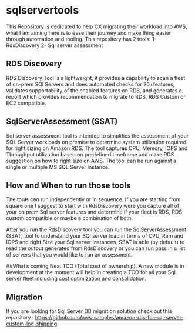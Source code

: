 # sqlservertools
This Repository is dedicated to help CX migrating their workload into AWS, what I am aiming here is to ease their journey and make thing easier through automation and tooling.
This repository has 2 tools:
1-	RdsDiscovery
2-	Sql server assessment 
## RDS Discovery 
RDS Discovery Tool is a lightweight, it provides a capability to scan a fleet of on-prem SQl Servers and does
automated checks for 20+features, validates supportability of the enabled features on RDS, and generates a
report which provides recommendation to migrate to RDS, RDS Custom or EC2 compatible.

## SqlServerAssessment (SSAT)
Sql server assessment tool is intended to simplifies the assessment of your SQL Server workloads on premise to determine system utilization required for
right sizing on Amazon RDS.
The tool captures CPU, Memory, IOPS and Throughput utilization based on predefined timeframe and make RDS suggestion on how to right size on AWS.
The tool can be run against a single or multiple MS SQL Server instance.

## How and When to run those tools 
The tools can run independently or in sequence. If you are starting from square one I suggest to start with RdsDiscovery were you capture all of your on prem Sql server
features and determine if your fleet is RDS, RDS custom compatible or maybe a combination of both.
 
After you run the RdsDiscovery tool you can run the SqlServerAssessment (SSAT) tool to understand your SQl server load in terms of CPU, Ram and IOPS and right Size your
Sql server instances.
SSAT is able (by default) to read the output generated from RdsDiscovery or you can run pass in a list of servers that you would like to run an assessment.


##What’s coming Next 
TCO (Total cost of ownership). A new module is in development at the moment will help in creating a TCO for all your Sql server fleet including cost optimization
and consolidation.

## Migration 
If you are looking for Sql Server DB migration solution check out this repository :
https://github.com/aws-samples/amazon-rds-for-sql-server-custom-log-shipping


